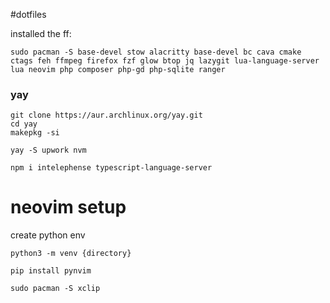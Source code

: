 #dotfiles


installed the ff:
```
sudo pacman -S base-devel stow alacritty base-devel bc cava cmake ctags feh ffmpeg firefox fzf glow btop jq lazygit lua-language-server lua neovim php composer php-gd php-sqlite ranger 
```

### yay
```
git clone https://aur.archlinux.org/yay.git
cd yay
makepkg -si
```

```
yay -S upwork nvm
```

```
npm i intelephense typescript-language-server
```


# neovim setup


create python env

```
python3 -m venv {directory} 
```

```
pip install pynvim
```

```
sudo pacman -S xclip
```

